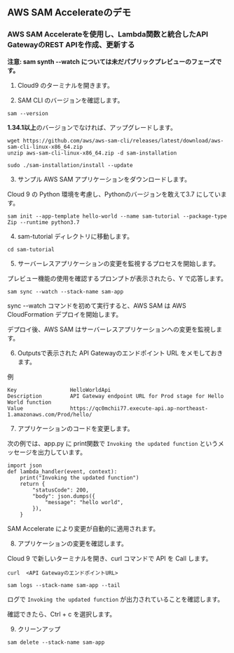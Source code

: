 ## AWS SAM Accelerateのデモ
### AWS SAM Accelerateを使用し、Lambda関数と統合したAPI GatewayのREST APIを作成、更新する

**注意: sam  synth --watch については未だパブリックプレビューのフェーズです。**

1. Cloud9 のターミナルを開きます。

2. SAM CLI のバージョンを確認します。

```
sam --version
```

**1.34.1以上**のバージョンでなければ、アップグレードします。

```
wget https://github.com/aws/aws-sam-cli/releases/latest/download/aws-sam-cli-linux-x86_64.zip
unzip aws-sam-cli-linux-x86_64.zip -d sam-installation
```

```
sudo ./sam-installation/install --update
```

3. サンプル AWS SAM アプリケーションをダウンロードします。

Cloud 9 の Python 環境を考慮し、Pythonのバージョンを敢えて3.7 にしています。

```
sam init --app-template hello-world --name sam-tutorial --package-type Zip --runtime python3.7
```

4. sam-tutorial ディレクトリに移動します。

```
cd sam-tutorial 
```

5. サーバーレスアプリケーションの変更を監視するプロセスを開始します。

プレビュー機能の使用を確認するプロンプトが表示されたら、Y で応答します。

```
sam sync --watch --stack-name sam-app
```

sync --watch コマンドを初めて実行すると、AWS SAM は AWS CloudFormation デプロイを開始します。

デプロイ後、AWS SAM はサーバーレスアプリケーションへの変更を監視します。

6. Outputsで表示された API Gatewayのエンドポイント URL をメモしておきます。

例
```
Key                 HelloWorldApi                                                                       
Description         API Gateway endpoint URL for Prod stage for Hello World function                    
Value               https://qc0mchii77.execute-api.ap-northeast-1.amazonaws.com/Prod/hello/             
```

7. アプリケーションのコードを変更します。

次の例では、app.py に print関数で `Invoking the updated function` というメッセージを出力しています。

```
import json
def lambda_handler(event, context):
    print("Invoking the updated function")
    return {
        "statusCode": 200,
        "body": json.dumps({
            "message": "hello world",
        }),
    }
```

SAM Accelerate により変更が自動的に適用されます。

8. アプリケーションの変更を確認します。

Cloud 9 で新しいターミナルを開き、curl コマンドで API を Call します。

```
curl  <API GatewayのエンドポイントURL>
```

```
sam logs --stack-name sam-app --tail
```

ログで `Invoking the updated function` が出力されていることを確認します。

確認できたら、Ctrl + c を選択します。

9. クリーンアップ

```
sam delete --stack-name sam-app
```

